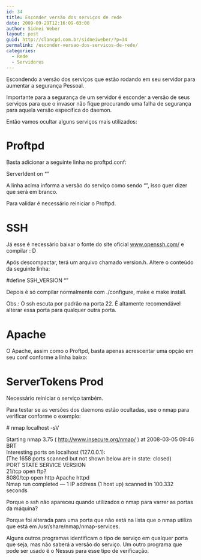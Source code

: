 ```yaml
---
id: 34
title: Esconder versão dos serviços de rede
date: 2009-09-29T12:16:09-03:00
author: Sidnei Weber
layout: post
guid: http://clancpd.com.br/sidneiweber/?p=34
permalink: /esconder-versao-dos-servicos-de-rede/
categories:
  - Rede
  - Servidores
---
```

Escondendo a versão dos serviços que estão rodando em seu servidor para aumentar a segurança Pessoal.

Importante para a segurança de um servidor é esconder a versão de seus serviços para que o invasor não fique procurando uma falha de segurança para aquela versão específica do daemon.

Então vamos ocultar alguns serviços mais utilizados:

**Proftpd**  
=======  
Basta adicionar a seguinte linha no proftpd.conf:

ServerIdent on &#8220;&#8221;

A linha acima informa a versão do serviço como sendo &#8220;&#8221;, isso quer dizer que será em branco.

Para validar é necessário reiniciar o Proftpd.

**SSH**  
===  
Já esse é necessário baixar o fonte do site oficial www.openssh.com/ e compilar : D

Após descompactar, terá um arquivo chamado version.h. Altere o conteúdo da seguinte linha:

#define SSH_VERSION &#8220;&#8221;

Depois é só compilar normalmente com ./configure, make e make install.

Obs.: O ssh escuta por padrão na porta 22. É altamente recomendável alterar essa porta para qualquer outra porta.

**Apache**  
======  
O Apache, assim como o Proftpd, basta apenas acrescentar uma opção em seu conf conforme a linha baixo:

ServerTokens Prod  
=================

Necessário reiniciar o serviço também.

Para testar se as versões dos daemons estão ocultadas, use o nmap para verificar conforme o exemplo:

\# nmap localhost -sV

Starting nmap 3.75 ( http://www.insecure.org/nmap/ ) at 2008-03-05 09:46 BRT  
Interesting ports on localhost (127.0.0.1):  
(The 1658 ports scanned but not shown below are in state: closed)  
PORT STATE SERVICE VERSION  
21/tcp open ftp?  
8080/tcp open http Apache httpd  
Nmap run completed &#8212; 1 IP address (1 host up) scanned in 100.332 seconds

Porque o ssh não apareceu quando utilizados o nmap para varrer as portas da máquina?

Porque foi alterada para uma porta que não está na lista que o nmap utiliza que está em /usr/share/nmap/nmap-services.

Alguns outros programas identificam o tipo de serviço em qualquer porta que seja, mas não saberá a versão do serviço. Um outro programa que pode ser usado é o Nessus para esse tipo de verificação.